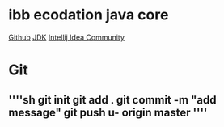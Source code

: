 # ibb ecodation java core
[Github](https://github.com/salihozzcelik/ibb_javacore.git)
[JDK](https://www.oracle.com/tr/java/technologies/downloads/#jdk23-windows)
[Intellij Idea Community](https://www.jetbrains.com/idea/download/?section=windows)

# Git
''''sh
git init
git add .
git commit -m "add message"
git push u- origin master
''''
---